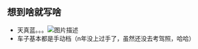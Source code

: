 ## 想到啥就写啥

- 天真蓝。。。![图片描述](https://res.cloudinary.com/techjuan/image/upload/v1743504891/IMG_3653_iqqn3w.jpg) 
- 车子基本都是手动档（n年没上过手了，虽然还没去考驾照，哈哈）